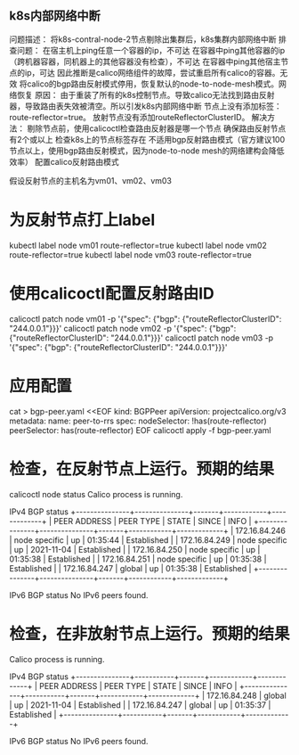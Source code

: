 ## k8s内部网络中断
问题描述：
将k8s-contral-node-2节点剔除出集群后，k8s集群内部网络中断
排查问题：
在宿主机上ping任意一个容器的ip，不可达
在容器中ping其他容器的ip（跨机器容器，同机器上的其他容器没有检查），不可达
在容器中ping其他宿主节点的ip，可达
因此推断是calico网络组件的故障，尝试重启所有calico的容器。无效
将calico的bgp路由反射模式停用，恢复默认的node-to-node-mesh模式。网络恢复
原因：
由于重装了所有的k8s控制节点。导致calico无法找到路由反射器，导致路由表失效被清空。所以引发k8s内部网络中断
节点上没有添加标签：route-reflector=true。
放射节点没有添加routeReflectorClusterID。
解决方法：
剔除节点前，使用calicoctl检查路由反射器是哪一个节点
确保路由反射节点有2个或以上
检查k8s上的节点标签存在
不适用bgp反射路由模式（官方建议100节点以上，使用bgp路由反射模式，因为node-to-node mesh的网络建构会降低效率）
配置calico反射路由模式

假设反射节点的主机名为vm01、vm02、vm03
# 为反射节点打上label
kubectl label node vm01 route-reflector=true
kubectl label node vm02 route-reflector=true
kubectl label node vm03 route-reflector=true
 
# 使用calicoctl配置反射路由ID
calicoctl patch node vm01 -p '{"spec": {"bgp": {"routeReflectorClusterID": "244.0.0.1"}}}'
calicoctl patch node vm02 -p '{"spec": {"bgp": {"routeReflectorClusterID": "244.0.0.1"}}}'
calicoctl patch node vm03 -p '{"spec": {"bgp": {"routeReflectorClusterID": "244.0.0.1"}}}'
 
# 应用配置
cat > bgp-peer.yaml <<EOF
kind: BGPPeer
apiVersion: projectcalico.org/v3
metadata:
    name: peer-to-rrs
spec:
    nodeSelector: !has(route-reflector)
    peerSelector: has(route-reflector)
EOF
calicoctl apply -f bgp-peer.yaml
 
# 检查，在反射节点上运行。预期的结果
calicoctl node status Calico process is running.
 
IPv4 BGP status
+---------------+---------------+-------+------------+-------------+
| PEER ADDRESS  |   PEER TYPE   | STATE |   SINCE    |    INFO     |
+---------------+---------------+-------+------------+-------------+
| 172.16.84.246 | node specific | up    | 01:35:44   | Established |
| 172.16.84.249 | node specific | up    | 2021-11-04 | Established |
| 172.16.84.250 | node specific | up    | 01:35:38   | Established |
| 172.16.84.251 | node specific | up    | 01:35:38   | Established |
| 172.16.84.247 | global        | up    | 01:35:38   | Established |
+---------------+---------------+-------+------------+-------------+
 
IPv6 BGP status
No IPv6 peers found.
 
# 检查，在非放射节点上运行。预期的结果
Calico process is running.
 
IPv4 BGP status
+---------------+-----------+-------+------------+-------------+
| PEER ADDRESS  | PEER TYPE | STATE |   SINCE    |    INFO     |
+---------------+-----------+-------+------------+-------------+
| 172.16.84.248 | global    | up    | 2021-11-04 | Established |
| 172.16.84.247 | global    | up    | 01:35:37   | Established |
+---------------+-----------+-------+------------+-------------+
 
IPv6 BGP status
No IPv6 peers found.
